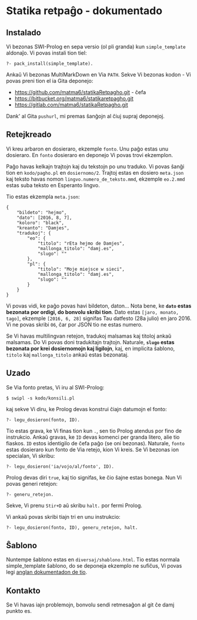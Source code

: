 Statika retpaĝo - dokumentado
=============================

Instalado
---------

Vi bezonas SWI-Prolog en sepa versio (ol pli granda) kun `simple_template` aldonaĵo. Vi povas instali tion tiel:

```
?- pack_install(simple_template).
```

Ankaŭ Vi bezonas MultiMarkDown en Via `PATH`. Sekve Vi bezonas kodon - Vi povas preni tion el ia Gita deponejo:

- https://github.com/matma6/statikaRetpagho.git - ĉefa
- https://bitbucket.org/matma6/statikaretpagho.git
- https://gitlab.com/matma6/statikaRetpagho.git

Dank' al Gita `pushurl`, mi premas ŝanĝojn al ĉiuj supraj deponejoj.

Retejkreado
-----------

Vi kreu arbaron en dosieraro, ekzemple `fonto`. Unu paĝo estas unu dosieraro. En `fonto` dosieraro en deponejo Vi povas trovi ekzemplon.

Paĝo havas kelkajn trajtojn kaj du tekstojn po unu traduko. Vi povas ŝanĝi tion en `kodo/pagho.pl` en `dosiernomo/2`. Trajtoj estas en dosiero `meta.json` kaj teksto havas nomon `lingvo.numero_de_teksto.mmd`, ekzemple `eo.2.mmd` estas suba teksto en Esperanto lingvo.

Tio estas ekzempla `meta.json`:

```
{
	"bildeto": "hejmo",
	"dato": [2016, 8, 7],
	"koloro": "black",
	"kreanto": "Damjes",
	"tradukoj": {
		"eo": {
			"titolo": "rEta hejmo de Damjes",
			"mallonga_titolo": "damj.es",
			"slugo": ""
		},
		"pl": {
			"titolo": "Moje miejsce w sieci",
			"mallonga_titolo": "damj.es",
			"slugo": ""
		}
	}
}
```

Vi povas vidi, ke paĝo povas havi bildeton, daton... Nota bene, ke **`dato` estas bezonata por ordigi, do bonvolu skribi tion**. Dato estas `[jaro, monato, tago]`, ekzemple `[2016, 6, 28]` signifas Tau datfesto (28a julio) en jaro 2016. Vi ne povas skribi `06`, ĉar por JSON tio ne estas numero.

Se Vi havas multilingvan retejon, tradukoj malsamas kaj titoloj ankaŭ malsamas. Do Vi povas doni tradukitajn trajtojn. Naturale, **`slugo` estas bezonata por krei dosiernomojn kaj ligilojn**, kaj, en implicita ŝablono, `titolo` kaj `mallonga_titolo` ankaŭ estas bezonataj.

Uzado
-----

Se Via fonto pretas, Vi iru al SWI-Prolog:

```
$ swipl -s kodo/konsili.pl
```

kaj sekve Vi diru, ke Prolog devas konstrui ĉiajn datumojn el fonto:

```
?- legu_dosieron(fonto, ID).
```

Tio estas grava, ke Vi finas tion kun `.`, sen tio Prolog atendus por fino de instrukcio. Ankaŭ gravas, ke `ID` devas komenci per granda litero, alie tio fiaskos. `ID` estos identigilo de ĉefa paĝo (se oni bezonas). Naturale, `fonto` estas dosieraro kun fonto de Via retejo, kion Vi kreis. Se Vi bezonas ion specialan, Vi skribu:

```
?- legu_dosieron('ia/vojo/al/fonto', ID).
```

Prolog devas diri `true`, kaj tio signifas, ke ĉio ŝajne estas bonega. Nun Vi povas generi retejon:

```
?- generu_retejon.
```

Sekve, Vi prenu `Stir+D` aŭ skribu `halt.` por fermi Prolog.

Vi ankaŭ povas skribi tiajn tri en unu instrukcio:

```
?- legu_dosieron(fonto, ID), generu_retejon, halt.
```

Ŝablono
-------

Nuntempe ŝablono estas en `diversaj/shablono.html`. Tio estas normala simple_template ŝablono, do se deponeja ekzemplo ne sufiĉus, Vi povas legi [anglan dokumentadon de tio](http://www.swi-prolog.org/pack/list?p=simple_template).

Kontakto
--------

Se Vi havas iajn problemojn, bonvolu sendi retmesaĝon al git ĉe damj punkto es.
